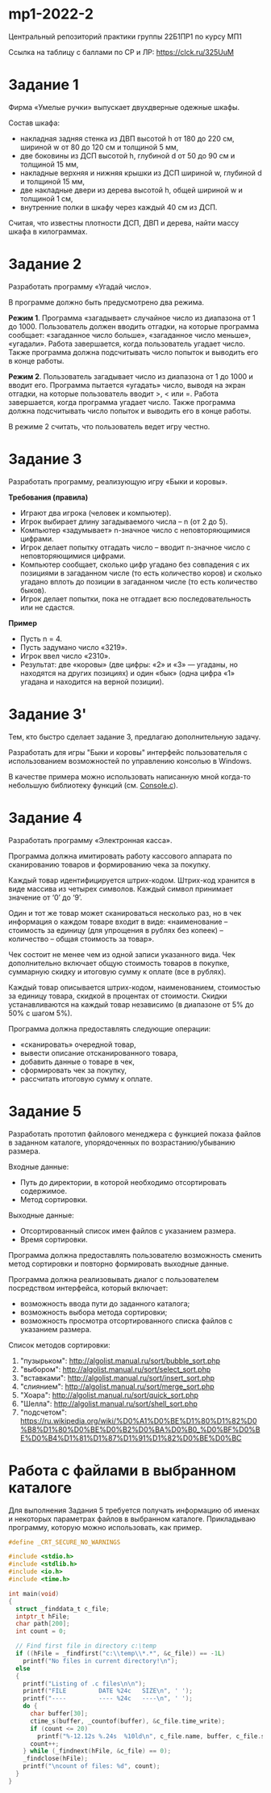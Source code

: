# mp1-2022-2
Центральный репозиторий практики группы 22Б1ПР1 по курсу МП1

Ссылка на таблицу с баллами по СР и ЛР: https://clck.ru/325UuM

# Задание 1

Фирма «Умелые ручки» выпускает двухдверные одежные шкафы.

Состав шкафа:
- накладная задняя стенка из ДВП высотой h от 180 до 220 см, шириной w от 80 до 120 см и толщиной 5 мм,
- две боковины из ДСП высотой h, глубиной d от 50 до 90 см и толщиной 15 мм,
- накладные верхняя и нижняя крышки из ДСП шириной w, глубиной d и толщиной 15 мм,
- две накладные двери из дерева высотой h, общей шириной w и толщиной 1 см,
- внутренние полки в шкафу через каждый 40 см из ДСП.

Считая, что известны плотности ДСП, ДВП и дерева, найти массу шкафа в килограммах.

# Задание 2

Разработать программу «Угадай число».

В программе должно быть предусмотрено два режима.

**Режим 1**. Программа «загадывает» случайное число из диапазона от 1 до 1000. Пользователь должен вводить отгадки, на которые программа сообщает: «загаданное число больше», «загаданное число меньше», «угадали». Работа завершается, когда пользователь угадает число. Также программа должна подсчитывать число попыток и выводить его в конце работы.

**Режим 2**. Пользователь загадывает число из диапазона от 1 до 1000 и вводит его. Программа пытается «угадать» число, выводя на экран отгадки, на которые пользователь вводит >, < или =. Работа завершается, когда программа угадает число. Также программа должна подсчитывать число попыток и выводить его в конце работы. 

В режиме 2 считать, что пользователь ведет игру честно.

# Задание 3

Разработать программу, реализующую игру «Быки и коровы».

**Требования (правила)**
* Играют два игрока (человек и компьютер).
* Игрок выбирает длину загадываемого числа – n (от 2 до 5).
* Компьютер «задумывает» n-значное число с неповторяющимися цифрами.
* Игрок делает попытку отгадать число – вводит n-значное число с неповторяющимися цифрами.
* Компьютер сообщает, сколько цифр угадано без совпадения с их позициями в загаданном числе (то есть количество коров) и сколько угадано вплоть до позиции в загаданном числе (то есть количество быков).
* Игрок делает попытки, пока не отгадает всю последовательность или не сдастся.

**Пример**
* Пусть n = 4.
* Пусть задумано число «3219».
* Игрок ввел число «2310».
* Результат: две «коровы» (две цифры: «2» и «3» — угаданы, но находятся на других позициях) и один «бык» (одна цифра «1» угадана и находится на верной позиции).

# Задание 3'
Тем, кто быстро сделает задание 3, предлагаю дополнительную задачу.

Разработать для игры "Быки и коровы" интерфейс пользовательля с использованием возможностей по управлению консолью в Windows.

В качестве примера можно использовать написанную мной когда-то небольшую библиотеку функций (см. [Console.c](https://cloud.unn.ru/s/r473ZRGAb9C39Pf)).

# Задание 4

Разработать программу «Электронная касса».

Программа должна имитировать работу кассового аппарата по сканированию товаров и формированию чека за покупку.

Каждый товар идентифицируется штрих-кодом. Штрих-код хранится в виде массива из четырех символов. Каждый символ принимает значение от ‘0’ до ‘9’.

Один и тот же товар может сканироваться несколько раз, но в чек информация о каждом товаре входит в виде: «наименование – стоимость за единицу (для упрощения в рублях без копеек) – количество – общая стоимость за товар».

Чек состоит не менее чем из одной записи указанного вида. Чек дополнительно включает общую стоимость товаров в покупке, суммарную скидку и итоговую сумму к оплате (все в рублях).

Каждый товар описывается штрих-кодом, наименованием, стоимостью за единицу товара, скидкой в процентах от стоимости. Скидки устанавливаются на каждый товар независимо (в диапазоне от 5% до 50% с шагом 5%).

Программа должна предоставлять следующие операции:

- «сканировать» очередной товар,
- вывести описание отсканированного товара,
- добавить данные о товаре в чек, 
- сформировать чек за покупку, 
- рассчитать итоговую сумму к оплате.

# Задание 5

Разработать прототип файлового менеджера с функцией показа файлов в заданном каталоге, упорядоченных по возрастанию/убыванию размера.

Входные данные:
- Путь до директории, в которой необходимо отсортировать содержимое.
- Метод сортировки.

Выходные данные:
- Отсортированный список имен файлов с указанием размера.
- Время сортировки.

Программа должна предоставлять пользователю возможность сменить метод сортировки и повторно формировать выходные данные.

Программа должна реализовывать диалог с пользователем посредством интерфейса, который включает:
- возможность ввода пути до заданного каталога;
- возможность выбора метода сортировки;
- возможность просмотра отсортированного списка файлов с указанием размера.

Cписок методов сортировки:
1. "пузырьком": http://algolist.manual.ru/sort/bubble_sort.php
1. "выбором": http://algolist.manual.ru/sort/select_sort.php
1. "вставками": http://algolist.manual.ru/sort/insert_sort.php
1. "слиянием": http://algolist.manual.ru/sort/merge_sort.php
1. "Хоара": http://algolist.manual.ru/sort/quick_sort.php
1. "Шелла": http://algolist.manual.ru/sort/shell_sort.php
1. "подсчетом": https://ru.wikipedia.org/wiki/%D0%A1%D0%BE%D1%80%D1%82%D0%B8%D1%80%D0%BE%D0%B2%D0%BA%D0%B0_%D0%BF%D0%BE%D0%B4%D1%81%D1%87%D1%91%D1%82%D0%BE%D0%BC

# Работа с файлами в выбранном каталоге

Для выполнения Задания 5 требуется получать информацию об именах и некоторых параметрах файлов в выбранном каталоге.
Прикладываю программу, которую можно использовать, как пример.

```c++
#define _CRT_SECURE_NO_WARNINGS

#include <stdio.h>  
#include <stdlib.h>  
#include <io.h>  
#include <time.h>  

int main(void)
{
  struct _finddata_t c_file;
  intptr_t hFile;
  char path[200];
  int count = 0;

  // Find first file in directory c:\temp
  if ((hFile = _findfirst("c:\\temp\\*.*", &c_file)) == -1L)
    printf("No files in current directory!\n");
  else
  {
    printf("Listing of .c files\n\n");
    printf("FILE         DATE %24c   SIZE\n", ' ');
    printf("----         ---- %24c   ----\n", ' ');
    do {
      char buffer[30];
      ctime_s(buffer, _countof(buffer), &c_file.time_write);
      if (count <= 20)
        printf("%-12.12s %.24s  %10ld\n", c_file.name, buffer, c_file.size);
      count++;
    } while (_findnext(hFile, &c_file) == 0);
    _findclose(hFile);
    printf("\ncount of files: %d", count);
  }
}
```
